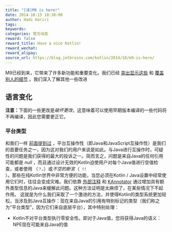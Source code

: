 ```yaml
---
title: "[译]M9 is here!"
date: 2014-10-15 18:38:00
author: Hadi Hariri
tags:
keywords:
categories: 官方动态
reward: false
reward_title: Have a nice Kotlin!
reward_wechat:
reward_alipay:
source_url: https://blog.jetbrains.com/kotlin/2014/10/m9-is-here/
---
```


M9已经到来，它带来了许多新功能和重要变化。我们已经 [突出显示这些](http://blog.jetbrains.com/kotlin/2014/10/m9-is-coming/) 和 [覆盖别人的细节](http://blog.jetbrains.com/kotlin/2014/10/making-platform-interop-even-smoother/) 。我们深入了解其他一些改进
<span id =“more-1643”> </span>
## 语言变化

<b>注意：</b>下面的一些更改是<em>破坏更改</em>，这意味着可以使用早期版本编译的一些代码将不再编译，因此您需要更正它。
### 平台类型

和我们一样 [前面提到过](http://blog.jetbrains.com/kotlin/2014/10/making-platform-interop-even-smoother/) ，平台互操作性（即Java和JavaScript互操作性）是我们的首要任务之一，因为这对我们的用户来说是如此。与Java进行互操作时，可疑性</em>的问题是我们获得的最大的投诉之一。简而言之，问题是来自Java的任何引用可能都是<em> null </em>，而且通过设计无效的Kotlin迫使用户对每个Java值进行空值检查，或者使用<em> </em>（<code>？。</code>）或<em>不空的断言</em>（<code> !! </code>）。那些在纯Kotlin世界中非常方便的功能，当您必须在Kotlin / Java设置中经常使用它们时，往往会变成灾难。我们依靠 [外部注释](http://blog.jetbrains.com/kotlin/using-external-annotations) 和 [KAnnotator](http://blog.jetbrains.com/kotlin/2013/03/kannotator-0-1-is-out/) 通过增加具有额外类型信息的Java来缓解此问题。这种方法证明是太麻烦了，在某些情况下不起作用。
这就是为什么我们采取了一个激进的方法，并使得Kotlin的类型系统更加轻松，当涉及到Java互操作：现在来自Java的引用有特别标记的类型（我们称之为“平台类型”，因为它们来自底层平台），其中特别处理：

* Kotlin不对平台类型执行零安全性。即对于Java值，您将获得Java的语义：NPE现在可能来自Java的值


